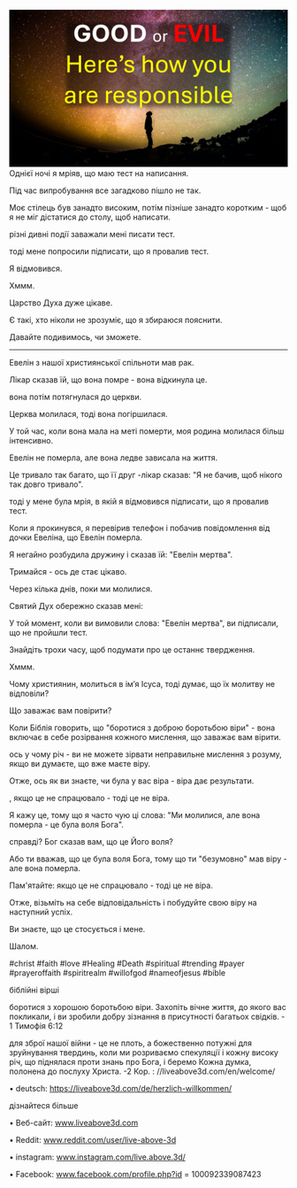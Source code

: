 ![Video cover image](../cover.jpg)
Однієї ночі я мріяв, що маю тест на написання.

Під час випробування все загадково пішло не так.

Моє стілець був занадто високим, потім пізніше занадто коротким - щоб я не міг дістатися до столу, щоб написати.

різні дивні події заважали мені писати тест.

тоді мене попросили підписати, що я провалив тест.

Я відмовився.

Хммм.

Царство Духа дуже цікаве.

Є такі, хто ніколи не зрозуміє, що я збираюся пояснити.

Давайте подивимось, чи зможете.

---

Евелін з нашої християнської спільноти мав рак.

Лікар сказав їй, що вона помре - вона відкинула це.

вона потім потягнулася до церкви.

Церква молилася, тоді вона погіршилася.

У той час, коли вона мала на меті померти, моя родина молилася більш інтенсивно.

Евелін не померла, але вона ледве зависала на життя.

Це тривало так багато, що її друг -лікар сказав: "Я не бачив, щоб нікого так довго тривало".

тоді у мене була мрія, в якій я відмовився підписати, що я провалив тест.

Коли я прокинувся, я перевірив телефон і побачив повідомлення від дочки Евеліна, що Евелін померла.

Я негайно розбудила дружину і сказав їй: "Евелін мертва".

Тримайся - ось де стає цікаво.

Через кілька днів, поки ми молилися.

Святий Дух обережно сказав мені:

У той момент, коли ви вимовили слова: "Евелін мертва", ви підписали, що не пройшли тест.

Знайдіть трохи часу, щоб подумати про це останнє твердження.

Хммм.

Чому християнин, молиться в ім’я Ісуса, тоді думає, що їх молитву не відповіли?

Що заважає вам повірити?

Коли Біблія говорить, що "боротися з доброю боротьбою віри" - вона включає в себе розірвання кожного мислення, що заважає вам вірити.

ось у чому річ - ви не можете зірвати неправильне мислення з розуму, якщо ви думаєте, що вже маєте віру.

Отже, ось як ви знаєте, чи була у вас віра - віра дає результати.

, якщо це не спрацювало - тоді це не віра.

Я кажу це, тому що я часто чую ці слова: "Ми молилися, але вона померла - це була воля Бога".

справді? Бог сказав вам, що це Його воля?

Або ти вважав, що це була воля Бога, тому що ти "безумовно" мав віру - але вона померла.

Пам'ятайте: якщо це не спрацювало - тоді це не віра.

Отже, візьміть на себе відповідальність і побудуйте свою віру на наступний успіх.

Ви знаєте, що це стосується і мене.

Шалом.


#christ #faith #love #Healing #Death #spiritual #trending #payer #prayeroffaith #spiritrealm #willofgod #nameofjesus #bible


біблійні вірші

боротися з хорошою боротьбою віри. Захопіть вічне життя, до якого вас покликали, і ви зробили добру зізнання в присутності багатьох свідків. - 1 Тимофія 6:12

для зброї нашої війни - це не плоть, а божественно потужні для зруйнування твердинь, коли ми розриваємо спекуляції і кожну високу річ, що піднялася проти знань про Бога, і беремо Кожна думка, полонена до послуху Христа. -2 Кор. : //liveabove3d.com/en/welcome/


• deutsch: https://liveabove3d.com/de/herzlich-willkommen/

дізнайтеся більше

• Веб-сайт: www.liveabove3d.com

• Reddit: www.reddit.com/user/live-above-3d

• instagram: www.instagram.com/live.above.3d/


• Facebook: www.facebook.com/profile.php?id = 100092339087423






